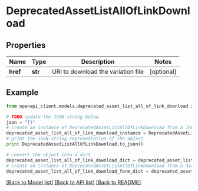 # DeprecatedAssetListAllOfLinkDownload


## Properties
Name | Type | Description | Notes
------------ | ------------- | ------------- | -------------
**href** | **str** | URI to download the variation file | [optional] 

## Example

```python
from openapi_client.models.deprecated_asset_list_all_of_link_download import DeprecatedAssetListAllOfLinkDownload

# TODO update the JSON string below
json = "{}"
# create an instance of DeprecatedAssetListAllOfLinkDownload from a JSON string
deprecated_asset_list_all_of_link_download_instance = DeprecatedAssetListAllOfLinkDownload.from_json(json)
# print the JSON string representation of the object
print DeprecatedAssetListAllOfLinkDownload.to_json()

# convert the object into a dict
deprecated_asset_list_all_of_link_download_dict = deprecated_asset_list_all_of_link_download_instance.to_dict()
# create an instance of DeprecatedAssetListAllOfLinkDownload from a dict
deprecated_asset_list_all_of_link_download_form_dict = deprecated_asset_list_all_of_link_download.from_dict(deprecated_asset_list_all_of_link_download_dict)
```
[[Back to Model list]](../README.md#documentation-for-models) [[Back to API list]](../README.md#documentation-for-api-endpoints) [[Back to README]](../README.md)


